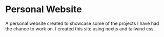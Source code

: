 # Personal Website

A personal website created to showcase some of the projects I have had the chance to work on. I created this site using nextjs and tailwind css.


